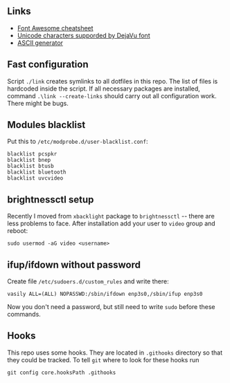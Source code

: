 ## Links
- [Font Awesome cheatsheet](https://fontawesome.com/cheatsheet)
- [Unicode characters supporded by DejaVu font](https://www.fileformat.info/info/unicode/font/dejavu_sans/list.htm)
- [ASCII generator](http://patorjk.com/software/taag/#p=display&f=Ogre&t=)

## Fast configuration
Script `./link` creates symlinks to all dotfiles in this repo. The list of files is hardcoded inside the script. 
If all necessary packages are installed, command `.\link --create-links` should carry out all configuration work.
There might be bugs.

## Modules blacklist
Put this to `/etc/modprobe.d/user-blacklist.conf`:
```
blacklist pcspkr
blacklist bnep
blacklist btusb
blacklist bluetooth
blacklist uvcvideo
```

## brightnessctl setup
Recently I moved from `xbacklight` package to `brightnessctl` -- there are less problems to face.
After installation add your user to `video` group and reboot:
```
sudo usermod -aG video <username>
```

## ifup/ifdown without password
Create file `/etc/sudoers.d/custom_rules` and write there:
```
vasily ALL=(ALL) NOPASSWD:/sbin/ifdown enp3s0,/sbin/ifup enp3s0
```
Now you don't need a password, but still need to write `sudo` before these commands.

## Hooks
This repo uses some hooks. They are located in `.githooks` directory so that they could be tracked. 
To tell `git` where to look for these hooks run
```
git config core.hooksPath .githooks
```
